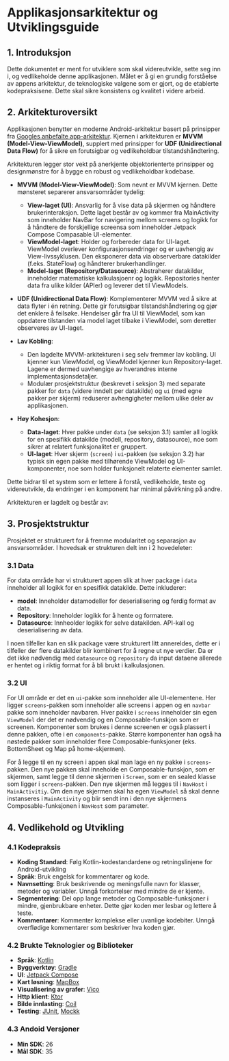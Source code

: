 # Applikasjonsarkitektur og Utviklingsguide

## 1. Introduksjon

Dette dokumentet er ment for utviklere som skal videreutvikle, sette seg inn i, og vedlikeholde denne applikasjonen. Målet er å gi en grundig forståelse av appens arkitektur, de teknologiske valgene som er gjort, og de etablerte kodepraksisene. Dette skal sikre konsistens og kvalitet i videre arbeid.

## 2. Arkitekturoversikt

Applikasjonen benytter en moderne Android-arkitektur basert på prinsipper fra [Googles anbefalte app-arkitektur](https://developer.android.com/topic/architecture). Kjernen i arkitekturen er **MVVM (Model-View-ViewModel)**, supplert med prinsipper for **UDF (Unidirectional Data Flow)** for å sikre en forutsigbar og vedlikeholdbar tilstandshåndtering.

Arkitekturen legger stor vekt på anerkjente objektorienterte prinsipper og designmønstre for å bygge en robust og vedlikeholdbar kodebase.

*   **MVVM (Model-View-ViewModel)**: Som nevnt er MVVM kjernen. Dette mønsteret separerer ansvarsområder tydelig:
    *   **View-laget (UI)**: Ansvarlig for å vise data på skjermen og håndtere brukerinteraksjon. Dette laget består av og kommer fra MainActivity som inneholder NavBar for navigering mellom screens og logikk for å håndtere de forskjellige screensa som inneholder Jetpack Compose Compasable UI-elementer.
    *   **ViewModel-laget**: Holder og forbereder data for UI-laget. ViewModel overlever konfigurasjonsendringer og er uavhengig av View-livssyklusen. Den eksponerer data via observerbare datakilder (f.eks. StateFlow) og håndterer brukerhandlinger.
    *   **Model-laget (Repository/Datasource)**: Abstraherer datakilder, inneholder matematiske kalkulasjoenr og logikk. Repositories henter data fra ulike kilder (APIer) og leverer det til ViewModels.
*   **UDF (Unidirectional Data Flow)**: Komplementerer MVVM ved å sikre at data flyter i én retning. Dette gir forutsigbar tilstandshåndtering og gjør det enklere å feilsøke. Hendelser går fra UI til ViewModel, som kan oppdatere tilstanden via model laget tilbake i ViewModel, som deretter observeres av UI-laget.

*   **Lav Kobling**:
    *   Den lagdelte MVVM-arkitekturen i seg selv fremmer lav kobling. UI kjenner kun ViewModel, og ViewModel kjenner kun Repository-laget. Lagene er dermed uavhengige av hverandres interne implementasjonsdetaljer.
    *   Modulær prosjektstruktur (beskrevet i seksjon 3) med separate pakker for `data` (videre inndelt per datakilde) og `ui` (med egne pakker per skjerm) reduserer avhengigheter mellom ulike deler av applikasjonen.

*   **Høy Kohesjon**:
    *   **Data-laget**: Hver pakke under `data` (se seksjon 3.1) samler all logikk for en spesifikk datakilde (modell, repository, datasource), noe som sikrer at relatert funksjonalitet er gruppert.
    *   **UI-laget**: Hver skjerm (`screen`) i `ui`-pakken (se seksjon 3.2) har typisk sin egen pakke med tilhørende ViewModel og UI-komponenter, noe som holder funksjonelt relaterte elementer samlet.

Dette bidrar til et system som er lettere å forstå, vedlikeholde, teste og videreutvikle, da endringer i en komponent har minimal påvirkning på andre.

Arkitekturen er lagdelt og består av:



## 3. Prosjektstruktur

Prosjektet er strukturert for å fremme modularitet og separasjon av ansvarsområder. I hovedsak er strukturen delt inn i 2 hovedeleter:

### 3.1 Data

For data område har vi strukturert appen slik at hver package i `data`  inneholder all logikk for en spesifikk datakilde. Dette inkluderer: 

*   **model**: Inneholder datamodeller for deserialisering og ferdig format av data.
*   **Repository**: Inneholder logikk for å hente og formatere. 
*   **Datasource**: Innheolder logikk for selve datakilden. API-kall og deserialisering av data.

I noen tilfeller kan en slik package være strukturert litt annereldes, dette er i tilfeller der flere datakilder blir kombinert for å regne ut nye verdier. Da er det ikke nødvendig med  `datasource` og `repository` da input dataene allerede er hentet og i riktig format for å bli brukt i kalkulasjonen.

### 3.2 UI 

For UI område er det en `ui`-pakke som inneholder alle UI-elementene. Her ligger `screens`-pakken som inneholder alle screens i appen og en `navbar` pakke som inneholder navbaren. Hver pakke i `screens` inneholder sin egen `ViewModel` der det er nødvendig og en Composable-funskjon som er screenen. Komponenter som brukes i denne screenen er også plassert i denne pakken, ofte i en `components`-pakke. Større komponenter han også ha nøstede pakker som inneholder flere Composable-funksjoner (eks. BottomSheet og Map på home-skjermen). 

For å legge til en ny screen i appen skal man lage en ny pakke i `screens`-pakken. Den nye pakken skal inneholde en Composable-funskjon, som er skjermen, samt legge til denne skjermen i `Screen`, som er en sealed klasse som ligger i `screens`-pakken. Den nye skjermen må legges til i `NavHost` i `MainActivitiy`. Om den nye skjermen skal ha egen `ViewModel` så skal denne instanseres i `MainActivity` og blir sendt inn i den nye skjermens Composable-funksjonen i `NavHost` som parameter.


## 4. Vedlikehold og Utvikling

### 4.1 Kodepraksis
*   **Koding Standard**: Følg Kotlin-kodestandardene og retningslinjene for Android-utvikling
*   **Språk**: Bruk engelsk for kommentarer og kode.
*   **Navnsetting**: Bruk beskrivende og meningsfulle navn for klasser, metoder og variabler. Unngå forkortelser med mindre de er kjente.
*   **Segmentering**: Del opp lange metoder og Composable-funksjoner i mindre, gjenbrukbare enheter. Dette gjør koden mer lesbar og lettere å teste.
*   **Kommentarer**: Kommenter komplekse eller uvanlige kodebiter. Unngå overflødige kommentarer som beskriver hva koden gjør.


### 4.2 Brukte Teknologier og Biblioteker
*   **Språk**: [Kotlin](https://kotlinlang.org/)
*   **Byggverktøy**: [Gradle](https://gradle.org/)
*   **UI**: [Jetpack Compose](https://developer.android.com/jetpack/compose)
*   **Kart løsning**: [MapBox](https://docs.mapbox.com/android/maps/guides/)
*   **Visualisering av grafer**: [Vico](https://github.com/patrykandpatrick/vico)
*   **Http klient**: [Ktor](https://ktor.io/)
*   **Bilde innlasting**: [Coil](https://coil-kt.github.io/coil/)
*   **Testing**: [JUnit](https://junit.org/junit5/), [Mockk](https://mockk.io/)

### 4.3 Andoid Versjoner
*   **Min SDK**: 26
*   **Mål SDK**: 35
